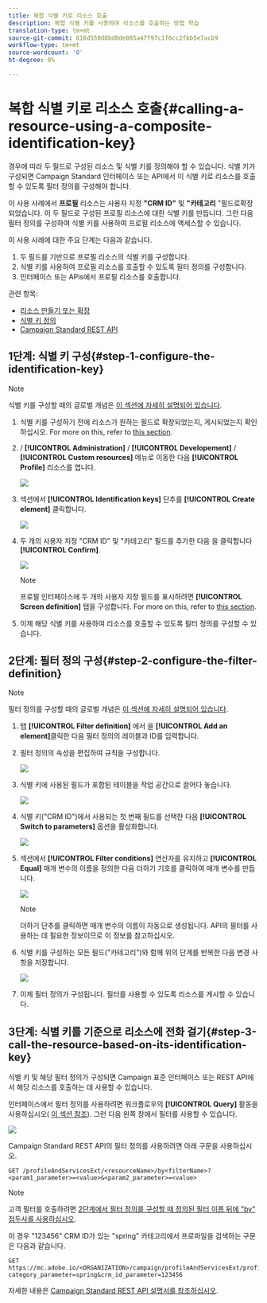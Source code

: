 ```yaml
---
title: 복합 식별 키로 리소스 호출
description: 복합 식별 키를 사용하여 리소스를 호출하는 방법 학습
translation-type: tm+mt
source-git-commit: 816d550d8bd0de085a47f97c1f6cc2fbb5e7acb9
workflow-type: tm+mt
source-wordcount: '0'
ht-degree: 0%

---
```



# 복합 식별 키로 리소스 호출{#calling-a-resource-using-a-composite-identification-key}

경우에 따라 두 필드로 구성된 리소스 및 식별 키를 정의해야 할 수 있습니다. 식별 키가 구성되면 Campaign Standard 인터페이스 또는 API에서 이 식별 키로 리소스를 호출할 수 있도록 필터 정의를 구성해야 합니다.

이 사용 사례에서 **프로필** 리소스는 사용자 지정 **&quot;CRM ID&quot;** 및 **&quot;카테고리** &quot;필드로확장되었습니다. 이 두 필드로 구성된 프로필 리소스에 대한 식별 키를 만듭니다. 그런 다음 필터 정의를 구성하여 식별 키를 사용하여 프로필 리소스에 액세스할 수 있습니다.

이 사용 사례에 대한 주요 단계는 다음과 같습니다.

1. 두 필드를 기반으로 프로필 리소스의 식별 키를 구성합니다.
1. 식별 키를 사용하여 프로필 리소스를 호출할 수 있도록 필터 정의를 구성합니다.
1. 인터페이스 또는 APis에서 프로필 리소스를 호출합니다.

관련 항목:

* [리소스 만들기 또는 확장](../../developing/using/creating-or-extending-the-resource.md)
* [식별 키 정의](../../developing/using/configuring-the-resource-s-data-structure.md#defining-identification-keys)
* [Campaign Standard REST API](../../api/using/get-started-apis.md)

## 1단계: 식별 키 구성{#step-1-configure-the-identification-key}

>[!NOTE]
> 식별 키를 구성할 때의 글로벌 개념은 [이 섹션에 자세히 설명되어 있습니다](../../developing/using/configuring-the-resource-s-data-structure.md#defining-identification-keys).

1. 식별 키를 구성하기 전에 리소스가 원하는 필드로 확장되었는지, 게시되었는지 확인하십시오. For more on this, refer to [this section](../../developing/using/creating-or-extending-the-resource.md).

1. / **[!UICONTROL Administration]** / **[!UICONTROL Developement]** / **[!UICONTROL Custom resources]** 메뉴로 이동한 다음 **[!UICONTROL Profile]** 리소스를 엽니다.

   ![](assets/uc_idkey1.png)

1. 섹션에서 **[!UICONTROL Identification keys]** 단추를 **[!UICONTROL Create element]** 클릭합니다.

   ![](assets/uc_idkey2.png)

1. 두 개의 사용자 지정 &quot;CRM ID&quot; 및 &quot;카테고리&quot; 필드를 추가한 다음 을 클릭합니다 **[!UICONTROL Confirm]**.

   ![](assets/uc_idkey3.png)

   >[!NOTE]
   > 프로필 인터페이스에 두 개의 사용자 지정 필드를 표시하려면 **[!UICONTROL Screen definition]** 탭을 구성합니다. For more on this, refer to [this section](../../developing/using/configuring-the-screen-definition.md).

1. 이제 해당 식별 키를 사용하여 리소스를 호출할 수 있도록 필터 정의를 구성할 수 있습니다.

## 2단계: 필터 정의 구성{#step-2-configure-the-filter-definition}

>[!NOTE]
> 필터 정의를 구성할 때의 글로벌 개념은 [이 섹션에 자세히 설명되어 있습니다](../../developing/using/configuring-filter-definition.md).

1. 탭 **[!UICONTROL Filter definition]** 에서 을 **[!UICONTROL Add an element]**&#x200B;클릭한 다음 필터 정의의 레이블과 ID를 입력합니다.

1. 필터 정의의 속성을 편집하여 규칙을 구성합니다.

   ![](assets/uc_idkey4.png)

1. 식별 키에 사용된 필드가 포함된 테이블을 작업 공간으로 끌어다 놓습니다.

   ![](assets/uc_idkey5.png)

1. 식별 키(&quot;CRM ID&quot;)에서 사용되는 첫 번째 필드를 선택한 다음 **[!UICONTROL Switch to parameters]** 옵션을 활성화합니다.

   ![](assets/uc_idkey6.png)

1. 섹션에서 **[!UICONTROL Filter conditions]** 연산자를 유지하고 **[!UICONTROL Equal]** 매개 변수의 이름을 정의한 다음 더하기 기호를 클릭하여 매개 변수를 만듭니다.

   ![](assets/uc_idkey7.png)

   >[!NOTE]
   > 더하기 단추를 클릭하면 매개 변수의 이름이 자동으로 생성됩니다. API의 필터를 사용하는 데 필요한 정보이므로 이 정보를 참고하십시오.

1. 식별 키를 구성하는 모든 필드(&quot;카테고리&quot;)와 함께 위의 단계를 반복한 다음 변경 사항을 저장합니다.

   ![](assets/uc_idkey8.png)

1. 이제 필터 정의가 구성됩니다. 필터를 사용할 수 있도록 리소스를 게시할 수 있습니다.

## 3단계: 식별 키를 기준으로 리소스에 전화 걸기{#step-3-call-the-resource-based-on-its-identification-key}

식별 키 및 해당 필터 정의가 구성되면 Campaign 표준 인터페이스 또는 REST API에서 해당 리소스를 호출하는 데 사용할 수 있습니다.

인터페이스에서 필터 정의를 사용하려면 워크플로우의 **[!UICONTROL Query]** 활동을 사용하십시오( [이 섹션 참조](../../automating/using/query.md)). 그런 다음 왼쪽 창에서 필터를 사용할 수 있습니다.

![](assets/uc_idkey9.png)

Campaign Standard REST API의 필터 정의를 사용하려면 아래 구문을 사용하십시오.

```
GET /profileAndServicesExt/<resourceName>/by<filterName>?<param1_parameter>=<value>&<param2_parameter>=<value>
```

>[!NOTE]
>고객 필터를 호출하려면 [2단계에서 필터 정의를 구성할 때 정의된 필터 이름 뒤에 &quot;by&quot; 접두사를 사용하십시오](../../developing/using/uc-calling-resource-id-key.md#step-2-configure-the-filter-definition).

이 경우 &quot;123456&quot; CRM ID가 있는 &quot;spring&quot; 카테고리에서 프로파일을 검색하는 구문은 다음과 같습니다.

```
GET https://mc.adobe.io/<ORGANIZATION>/campaign/profileAndServicesExt/profile/byidentification_key?category_parameter=spring&crm_id_parameter=123456
```

자세한 내용은 [Campaign Standard REST API 설명서를 참조하십시오](../../api/using/filtering.md).